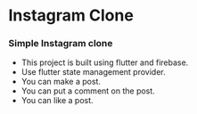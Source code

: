# Instagram Clone

### Simple Instagram clone  
+ This project is built using flutter and firebase.
+ Use flutter state management provider.
+ You can make a post.
+ You can put a comment on the post.
+ You can like a post.

